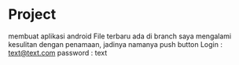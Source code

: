 # Project
membuat aplikasi android
File terbaru ada di branch
saya mengalami kesulitan dengan penamaan, jadinya namanya push button
Login : text@text.com password : text
